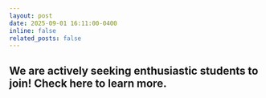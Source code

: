 ```yaml
---
layout: post
date: 2025-09-01 16:11:00-0400
inline: false
related_posts: false
---
```


We are actively seeking enthusiastic students to join! Check here to learn more.
---

